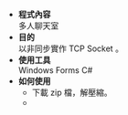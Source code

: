 * __程式內容__  
多人聊天室  
* __目的__  
以非同步實作 TCP Socket 。
* __使用工具__  
Windows Forms C#
* __如何使用__  
    * 下載 zip 檔，解壓縮。
    * 

